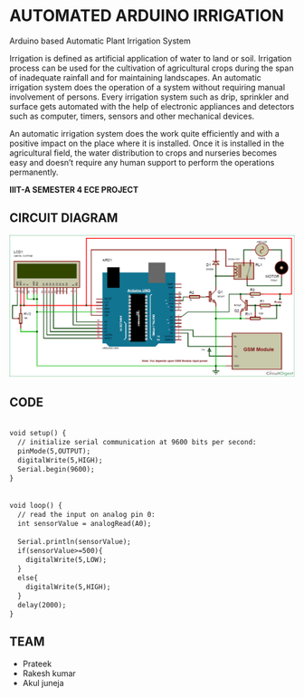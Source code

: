 # AUTOMATED ARDUINO IRRIGATION
Arduino based Automatic Plant Irrigation System

Irrigation is defined as artificial application of water to land or soil. Irrigation process can be used for the cultivation of agricultural crops during the span of inadequate rainfall and for maintaining landscapes. An automatic irrigation system does the operation of a system without requiring manual involvement of persons. Every irrigation system such as drip, sprinkler and surface gets automated with the help of electronic appliances and detectors such as computer, timers, sensors and other mechanical devices.

An automatic irrigation system does the work quite efficiently and with a positive impact on the place where it is installed. Once it is installed in the agricultural field, the water distribution to crops and nurseries becomes easy and doesn’t require any human support to perform the operations permanently.

<b>IIIT-A SEMESTER 4 ECE PROJECT</b>

## CIRCUIT DIAGRAM

![CIRCUIT DIAGRAM](/circuit.png?raw=true)

## CODE

```

void setup() {
  // initialize serial communication at 9600 bits per second:
  pinMode(5,OUTPUT);
  digitalWrite(5,HIGH);
  Serial.begin(9600);
}


void loop() {
  // read the input on analog pin 0:
  int sensorValue = analogRead(A0);
  
  Serial.println(sensorValue);
  if(sensorValue>=500){
    digitalWrite(5,LOW);
  }
  else{
    digitalWrite(5,HIGH);
  }
  delay(2000);
}

```


## TEAM

* Prateek
* Rakesh kumar
* Akul juneja
